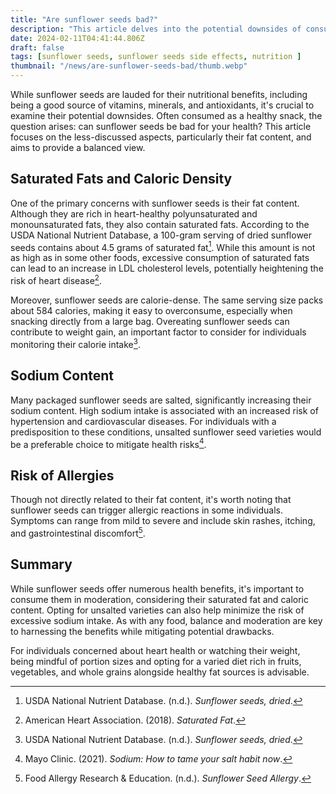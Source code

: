 ```yaml
---
title: "Are sunflower seeds bad?"
description: "This article delves into the potential downsides of consuming sunflower seeds, focusing on their saturated fat content, caloric density, and the implications of overconsumption, such as increased risk of heart disease and weight gain. It emphasizes moderation and the importance of choosing unsalted varieties to mitigate health risks."
date: 2024-02-11T04:41:44.806Z
draft: false
tags: [sunflower seeds, sunflower seeds side effects, nutrition ]
thumbnail: "/news/are-sunflower-seeds-bad/thumb.webp"
---
```



While sunflower seeds are lauded for their nutritional benefits, including being a good source of vitamins, minerals, and antioxidants, it's crucial to examine their potential downsides. Often consumed as a healthy snack, the question arises: can sunflower seeds be bad for your health? This article focuses on the less-discussed aspects, particularly their fat content, and aims to provide a balanced view.

## Saturated Fats and Caloric Density

One of the primary concerns with sunflower seeds is their fat content. Although they are rich in heart-healthy polyunsaturated and monounsaturated fats, they also contain saturated fats. According to the USDA National Nutrient Database, a 100-gram serving of dried sunflower seeds contains about 4.5 grams of saturated fat[^1^]. While this amount is not as high as in some other foods, excessive consumption of saturated fats can lead to an increase in LDL cholesterol levels, potentially heightening the risk of heart disease[^2^].

Moreover, sunflower seeds are calorie-dense. The same serving size packs about 584 calories, making it easy to overconsume, especially when snacking directly from a large bag. Overeating sunflower seeds can contribute to weight gain, an important factor to consider for individuals monitoring their calorie intake[^1^].

## Sodium Content

Many packaged sunflower seeds are salted, significantly increasing their sodium content. High sodium intake is associated with an increased risk of hypertension and cardiovascular diseases. For individuals with a predisposition to these conditions, unsalted sunflower seed varieties would be a preferable choice to mitigate health risks[^3^].

## Risk of Allergies

Though not directly related to their fat content, it's worth noting that sunflower seeds can trigger allergic reactions in some individuals. Symptoms can range from mild to severe and include skin rashes, itching, and gastrointestinal discomfort[^4^].

## Summary

While sunflower seeds offer numerous health benefits, it's important to consume them in moderation, considering their saturated fat and caloric content. Opting for unsalted varieties can also help minimize the risk of excessive sodium intake. As with any food, balance and moderation are key to harnessing the benefits while mitigating potential drawbacks.

For individuals concerned about heart health or watching their weight, being mindful of portion sizes and opting for a varied diet rich in fruits, vegetables, and whole grains alongside healthy fat sources is advisable.

[^1^]: USDA National Nutrient Database. (n.d.). *Sunflower seeds, dried*.
[^2^]: American Heart Association. (2018). *Saturated Fat*.
[^3^]: Mayo Clinic. (2021). *Sodium: How to tame your salt habit now*.
[^4^]: Food Allergy Research & Education. (n.d.). *Sunflower Seed Allergy*.